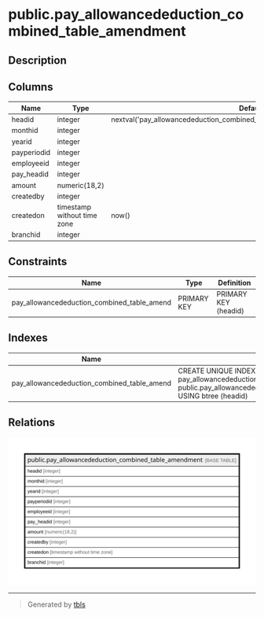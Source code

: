 # public.pay_allowancededuction_combined_table_amendment

## Description

## Columns

| Name | Type | Default | Nullable | Children | Parents | Comment |
| ---- | ---- | ------- | -------- | -------- | ------- | ------- |
| headid | integer | nextval('pay_allowancededuction_combined_table_amendment_headid_seq'::regclass) | false |  |  |  |
| monthid | integer |  | false |  |  |  |
| yearid | integer |  | true |  |  |  |
| payperiodid | integer |  | true |  |  |  |
| employeeid | integer |  | true |  |  |  |
| pay_headid | integer |  | true |  |  |  |
| amount | numeric(18,2) |  | true |  |  |  |
| createdby | integer |  | true |  |  |  |
| createdon | timestamp without time zone | now() | true |  |  |  |
| branchid | integer |  | true |  |  |  |

## Constraints

| Name | Type | Definition |
| ---- | ---- | ---------- |
| pay_allowancededuction_combined_table_amend | PRIMARY KEY | PRIMARY KEY (headid) |

## Indexes

| Name | Definition |
| ---- | ---------- |
| pay_allowancededuction_combined_table_amend | CREATE UNIQUE INDEX pay_allowancededuction_combined_table_amend ON public.pay_allowancededuction_combined_table_amendment USING btree (headid) |

## Relations

![er](public.pay_allowancededuction_combined_table_amendment.svg)

---

> Generated by [tbls](https://github.com/k1LoW/tbls)
